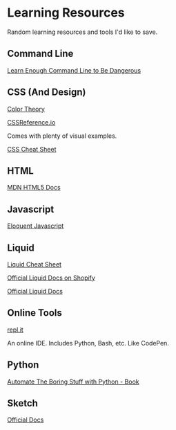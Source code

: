 # Learning Resources
Random learning resources and tools I'd like to save.

## Command Line

[Learn Enough Command Line to Be Dangerous](https://www.learnenough.com/command-line-tutorial/basics)


## CSS (And Design)
[Color Theory](https://www.youtube.com/watch?v=8xjR7QXQKJ0)

[CSSReference.io](https://cssreference.io/)

Comes with plenty of visual examples. 

[CSS Cheat Sheet](https://adam-marsden.co.uk/css-cheat-sheet)


## HTML
[MDN HTML5 Docs](https://developer.mozilla.org/en-US/docs/Web/Guide/HTML/HTML5)




## Javascript
[Eloquent Javascript](https://eloquentjavascript.net/)


## Liquid

[Liquid Cheat Sheet](http://cheat.markdunkley.com/)

[Official Liquid Docs on Shopify](https://help.shopify.com/en/themes/liquid)

[Official Liquid Docs](https://shopify.github.io/liquid/)

## Online Tools
[repl.it](https://repl.it/languages)

An online IDE. Includes Python, Bash, etc. Like CodePen. 


## Python

[Automate The Boring Stuff with Python - Book](https://automatetheboringstuff.com/chapter0/)


## Sketch
[Official Docs](https://www.sketch.com/docs/)
